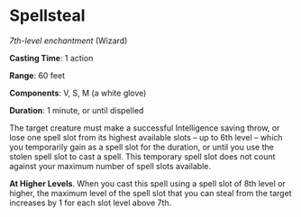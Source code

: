 # Spellsteal
*7th-level enchantment* (Wizard)

**Casting Time**: 1 action

**Range**: 60 feet

**Components**: V, S, M (a white glove)

**Duration**: 1 minute, or until dispelled

The target creature must make a successful Intelligence saving throw, or lose one spell slot from its highest available slots – up to 6th level – which you temporarily gain as a spell slot for the duration, or until you use the stolen spell slot to cast a spell. This temporary spell slot does not count against your maximum number of spell slots available.

**At Higher Levels**. When you cast this spell using a spell slot of 8th level or higher, the maximum level of the spell slot that you can steal from the target increases by 1 for each slot level above 7th.
